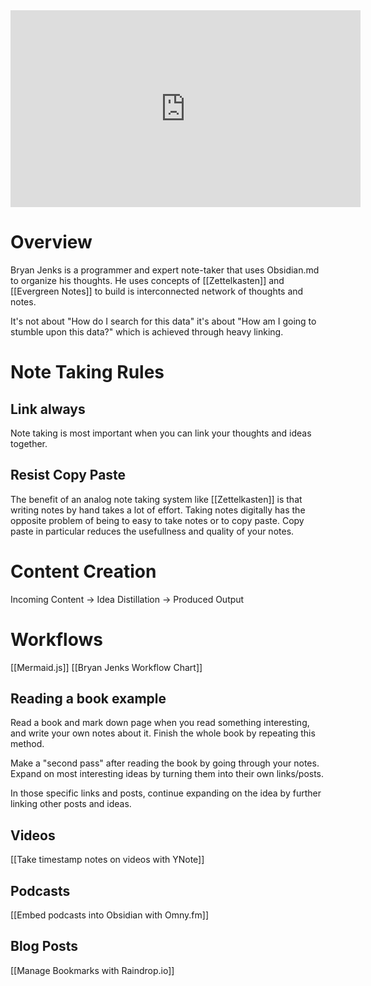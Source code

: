 <iframe width="560" height="315" src="https://www.youtube.com/embed/Ewhfok91AdE" frameborder="0" allow="accelerometer; autoplay; clipboard-write; encrypted-media; gyroscope; picture-in-picture" allowfullscreen></iframe>

# Overview
Bryan Jenks is a programmer and expert note-taker that uses Obsidian.md to organize his thoughts. He uses concepts of [[Zettelkasten]] and [[Evergreen Notes]] to build is interconnected network of thoughts and notes. 

It's not about "How do I search for this data" it's about "How am I going to stumble upon this data?" which is achieved through heavy linking. 
# Note Taking Rules
## Link always 
Note taking is most important when you can link your thoughts and ideas together. 
## Resist Copy Paste
The benefit of an analog note taking system like [[Zettelkasten]] is that writing notes by hand takes a lot of effort. Taking notes digitally has the opposite problem of being to easy to take notes or to copy paste. Copy paste in particular reduces the usefullness and quality of your notes. 
# Content Creation
Incoming Content &rarr; Idea Distillation &rarr;  Produced Output
# Workflows
[[Mermaid.js]]
[[Bryan Jenks Workflow Chart]]
## Reading a book example
Read a book and mark down page when you read something interesting, and write your own notes about it. Finish the whole book by repeating this method. 

Make a "second pass" after reading the book by going through your notes. Expand on most interesting ideas by turning them into their own links/posts. 

In those specific links and posts, continue expanding on the idea by further linking other posts and ideas. 
## Videos
[[Take timestamp notes on videos with YNote]]
## Podcasts
[[Embed podcasts into Obsidian with Omny.fm]]
## Blog Posts
[[Manage Bookmarks with Raindrop.io]]
